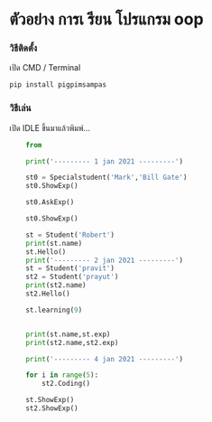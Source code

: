 # ตัวอย่าง	การเ	รียน	โปรแกรม  oop
### วิธีติดตั้ง

เปิด CMD / Terminal

```sh
pip install pigpimsampas
```

### วิธีเล่น

เปิด IDLE ขึ้นมาแล้วพิมพ์...

```python
	from 

	print('--------- 1 jan 2021 ---------')

	st0 = Specialstudent('Mark','Bill Gate')
	st0.ShowExp()

	st0.AskExp()

	st0.ShowExp()

	st = Student('Robert')
	print(st.name)
	st.Hello()
	print('--------- 2 jan 2021 ---------')
	st = Student('pravit')
	st2 = Student('prayut')
	print(st2.name)
	st2.Hello()

	st.learning(9)


	print(st.name,st.exp)
	print(st2.name,st2.exp)

	print('--------- 4 jan 2021 ---------')

	for i in range(5):
		st2.Coding()

	st.ShowExp()
	st2.ShowExp()

```


